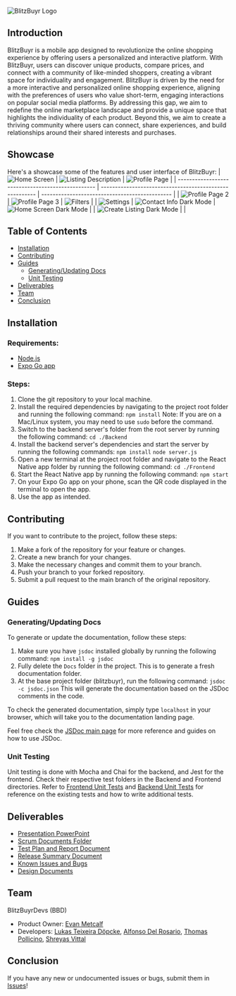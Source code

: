![BlitzBuyr Logo](https://i.imgur.com/EHeXa9f.png)

## Introduction

BlitzBuyr is a mobile app designed to revolutionize the online shopping experience by offering users a personalized and interactive platform. With BlitzBuyr, users can discover unique products, compare prices, and connect with a community of like-minded shoppers, creating a vibrant space for individuality and engagement. BlitzBuyr is driven by the need for a more interactive and personalized online shopping experience, aligning with the preferences of users who value short-term, engaging interactions on popular social media platforms. By addressing this gap, we aim to redefine the online marketplace landscape and provide a unique space that highlights the individuality of each product. Beyond this, we aim to create a thriving community where users can connect, share experiences, and build relationships around their shared interests and purchases.

## Showcase

Here's a showcase some of the features and user interface of BlitzBuyr:
| ![Home Screen](https://i.imgur.com/m5oda0w.jpeg) | ![Listing Description](https://i.imgur.com/ixuNI5O.png) | ![Profile Page](https://i.imgur.com/JTrY3GK.png) |
| ------------------------------------------------- | ------------------------------------------------------- | ---------------------------------------------- |
| ![Profile Page 2](https://i.imgur.com/KGWWFUV.png) | ![Profile Page 3](https://i.imgur.com/XAkpKKA.png) | ![Filters](https://i.imgur.com/qqDqE8F.png) |
| ![Settings](https://i.imgur.com/kFG6AZF.png) | ![Contact Info Dark Mode](https://i.imgur.com/zUfEE10.png) | ![Home Screen Dark Mode](https://i.imgur.com/azQ7J91.jpeg) |
| ![Create Listing Dark Mode](https://i.imgur.com/ej3Ei95.png) | |

## Table of Contents

- [Installation](#installation)
- [Contributing](#contributing)
- [Guides](#guides)
  - [Generating/Updating Docs](#generatingupdating-docs)
  - [Unit Testing](#unit-testing)
- [Deliverables](#deliverables)
- [Team](#team)
- [Conclusion](#conclusion)

## Installation

### Requirements:

- [Node.js](https://nodejs.org/en/download)
- [Expo Go app](https://expo.dev/client)

### Steps:

1. Clone the git repository to your local machine.
2. Install the required dependencies by navigating to the project root folder and running the following command:
   `npm install`
   Note: If you are on a Mac/Linux system, you may need to use `sudo` before the command.
3. Switch to the backend server's folder from the root server by running the following command:
   `cd ./Backend`
4. Install the backend server's dependencies and start the server by running the following commands:
   `npm install`
   `node server.js`
5. Open a new terminal at the project root folder and navigate to the React Native app folder by running the following command:
   `cd ./Frontend`
6. Start the React Native app by running the following command:
   `npm start`
7. On your Expo Go app on your phone, scan the QR code displayed in the terminal to open the app.
8. Use the app as intended.

## Contributing

If you want to contribute to the project, follow these steps:

1. Make a fork of the repository for your feature or changes.
2. Create a new branch for your changes.
3. Make the necessary changes and commit them to your branch.
4. Push your branch to your forked repository.
5. Submit a pull request to the main branch of the original repository.

## Guides

### Generating/Updating Docs

To generate or update the documentation, follow these steps:

1. Make sure you have `jsdoc` installed globally by running the following command:
   `npm install -g jsdoc`
2. Fully delete the `Docs` folder in the project. This is to generate a fresh documentation folder.
3. At the base project folder (blitzbuyr), run the following command:
   `jsdoc -c jsdoc.json`
   This will generate the documentation based on the JSDoc comments in the code.

To check the generated documentation, simply type `localhost` in your browser, which will take you to the documentation landing page.

Feel free check the [JSDoc main page](https://jsdoc.app) for more reference and guides on how to use JSDoc.

### Unit Testing

Unit testing is done with Mocha and Chai for the backend, and Jest for the frontend. Check their respective test folders in the Backend and Frontend directories. Refer to [Frontend Unit Tests](https://github.com/NaveFlactem/BlitzBuyr/tree/Testing-Branch/Frontend/tests) and [Backend Unit Tests](https://github.com/NaveFlactem/BlitzBuyr/tree/Testing-Branch/Backend/test) for reference on the existing tests and how to write additional tests.

## Deliverables

- [Presentation PowerPoint](https://docs.google.com/presentation/d/1Sqmb-mlpkXzaFk18pKedMxlt58aA9RclxXbM5NzQPVo/edit#slide=id.p)
- [Scrum Documents Folder](https://drive.google.com/drive/u/0/folders/1uojHzauiQEiMA0Tz0TicCllIFZs5BGL-)
- [Test Plan and Report Document](https://docs.google.com/document/d/1421OKnpSpiZaO3-3GJeWJ5KHAnAvv0nNFfs30BBLBzc/edit#heading=h.2yy5cnnmsswp)
- [Release Summary Document](https://docs.google.com/document/d/1WjgArigd5WFmqFfMzPfhd7Xs9remaX6HwLvQZ41PWoU/edit#heading=h.1tzgsuwnhc5v)
- [Known Issues and Bugs](https://docs.google.com/document/d/1WjgArigd5WFmqFfMzPfhd7Xs9remaX6HwLvQZ41PWoU/edit#heading=h.6e8vzf4atd4x)
- [Design Documents](<https://www.figma.com/file/MwLj7dRBdARcD1attEeKtE/Diagramming-101-(Community)-(Copy)?type=whiteboard&node-id=0-1&t=in6RSGhQpJVO2J82-0>)

## Team

BlitzBuyrDevs (BBD)

- Product Owner: [Evan Metcalf](https://github.com/NaveFlactem)
- Developers: [Lukas Teixeira Döpcke](https://github.com/Iuke121), [Alfonso Del Rosario](https://github.com/addelros), [Thomas Pollicino](https://github.com/ThomasPollicino), [Shreyas Vittal](https://github.com/svittalucsc)

## Conclusion

If you have any new or undocumented issues or bugs, submit them in [Issues](https://github.com/NaveFlactem/BlitzBuyr/issues)!
